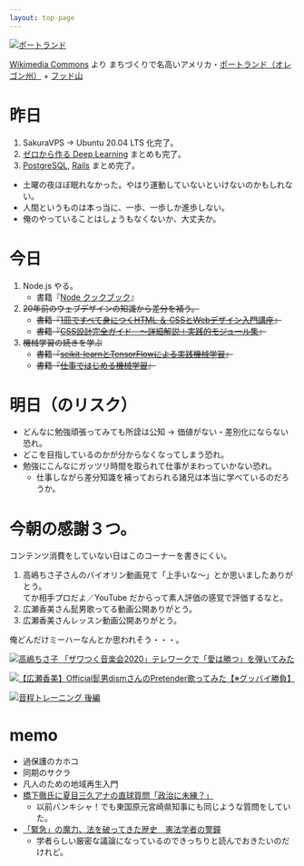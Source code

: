 ```yaml
---
layout: top-page
---
```


[![ポートランド](https://upload.wikimedia.org/wikipedia/commons/thumb/8/88/Portland_and_Mt._Hood_from_Pittock_Mansion.jpg/1024px-Portland_and_Mt._Hood_from_Pittock_Mansion.jpg)](https://commons.wikimedia.org/wiki/File:Portland_and_Mt._Hood_from_Pittock_Mansion.jpg)

[Wikimedia Commons](https://commons.wikimedia.org/) より まちづくりで名高いアメリカ・[ポートランド（オレゴン州）](https://ja.wikipedia.org/wiki/ポートランド_(オレゴン州)) + [フッド山](https://ja.wikipedia.org/wiki/フッド山)



# 昨日

1. SakuraVPS -> Ubuntu 20.04 LTS 化完了。
1. [ゼロから作る Deep Learning](https://github.com/izudon/izudon.github.io/wiki/ゼロから作る-Deep-Learning) まとめも完了。
1. [PostgreSQL](https://github.com/izudon/izudon.github.io/wiki/PostgreSQL),
   [Rails](https://github.com/izudon/izudon.github.io/wiki/Rails) まとめ完了。

* 土曜の夜ほぼ眠れなかった。やはり運動していないといけないのかもしれない。
* 人間というものは本っ当に、一歩、一歩しか進歩しない。
* 俺のやっていることはしょうもなくないか、大丈夫か。

# 今日

1. Node.js やる。
   * 書籍『[Node クックブック](https://amazon.jp/dp/4873116066)』
1. ~~20年前のウェブデザインの知識から差分を補う。~~
   * ~~書籍『[1冊ですべて身につくHTML ＆ CSSとWebデザイン入門講座](https://amazon.jp/dp/B07PS1ZJN6)』~~
   * ~~書籍『[CSS設計完全ガイド　～詳細解説＋実践的モジュール集](https://amazon.jp/dp/B0856YMH7L)』~~
1. ~~機械学習の続きを学ぶ~~
   * ~~書籍『[scikit-learnとTensorFlowによる実践機械学習](https://amazon.jp/dp/4873118344)』~~
   * ~~書籍『[仕事ではじめる機械学習](https://amazon.jp/dp/4873118255)』~~

# 明日（のリスク）

* どんなに勉強頑張ってみても所詮は公知 -> 価値がない・差別化にならない恐れ。
* どこを目指しているのかが分からなくなってしまう恐れ。
* 勉強にこんなにガッツリ時間を取られて仕事がまわっていかない恐れ。
  * 仕事しながら差分知識を補っておられる諸兄は本当に学べているのだろうか。


# 今朝の感謝３つ。

コンテンツ消費をしていない日はこのコーナーを書きにくい。

1. 高嶋ちさ子さんのバイオリン動画見て「上手いな〜」とか思いましたありがとう。  
   てか相手プロだよ／YouTube だからって素人評価の感覚で評価するなと。
2. 広瀬香美さん髭男歌ってる動画公開ありがとう。
3. 広瀬香美さんレッスン動画公開ありがとう。

俺どんだけミーハーなんとか思われそう・・・。

[![高嶋ちさ子 「ザワつく音楽会2020」テレワークで「愛は勝つ」を弾いてみた](https://img.youtube.com/vi/Ezk2izNy7R4/0.jpg)](https://www.youtube.com/watch?v=Ezk2izNy7R4)

[![【広瀬香美】Official髭男dismさんのPretender歌ってみた【※グッバイ勝負】](https://img.youtube.com/vi/I6cKlS3ipYE/0.jpg)](https://www.youtube.com/watch?v=I6cKlS3ipYE)

[![音程トレーニング 後編](https://img.youtube.com/vi/DpKG5M8-9MQ/0.jpg)](https://www.youtube.com/watch?v=DpKG5M8-9MQ)



# memo

* 過保護のカホコ
* 同期のサクラ
* 凡人のための地域再生入門
* [橋下徹氏に夏目三久アナの直球質問「政治に未練？」](https://www.sponichi.co.jp/entertainment/news/2020/04/21/kiji/20200421s00041000211000c.html)
  * 以前バンキシャ！でも東国原元宮崎県知事にも同じような質問をしていた。
* [「緊急」の魔力、法を破ってきた歴史　憲法学者の警鐘](https://digital.asahi.com/articles/ASN4K3CQ3N4BUPQJ00C.html)
  * 学者らしい厳密な議論になっているのできっちりと読んでおきたいのだけれど。
